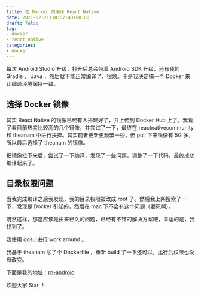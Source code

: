 ```yaml
---
title: 在 Docker 内编译 React Native
date: 2021-02-21T18:57:43+08:00
draft: false
tag:
- docker
- react native
categories:
- docker
---
```


每次 Android Studio 升级，打开后总会带着 Android SDK 升级，还有我的 Gradle 、 Java ，然后就不能正常编译了，很烦。于是我决定搞一个 Docker 来让编译环境保持一致。

## 选择 Docker 镜像

其实 React Native 的镜像已经有人搭建好了，并上传到 Docker Hub 上了。我看了看目前热度比较高的几个镜像，并尝试了一下，最终在 reactnativecommunity 和 theanam 中进行抉择。其实前者更新更频繁一些，但 pull 下来镜像有 5G 多，所以最后选择了 theanam 的镜像。

把镜像拉下来后，尝试了一下编译，发现了一些问题，调整了一下代码，最终成功编译起来了。

## 目录权限问题

当我完成编译之后我发现，我的目录权限被改成 root 了。然后我上网搜索了一下，发现是 Docker 引起的，然后在 mac 下不会有这个问题（要死啊）。

既然这样，那这应该是由来已久的问题，已经有不错的解决方案吧，幸运的是，我找到了。

我使用 gosu 进行 work around 。

我基于 theanam 写了个 Dockerfile ，重新 build 了一下还可以，运行后权限也没有改变。

下面是我的地址：[rn-android](https://github.com/bigshans/rn-android)

欢迎大家 Star ！
